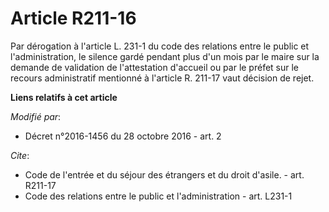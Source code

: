 # Article R211-16

Par dérogation à l'article L. 231-1 du code des relations entre le public et l'administration, le silence gardé pendant plus
d'un mois par le maire sur la demande de validation de l'attestation d'accueil ou par le préfet sur le recours administratif
mentionné à l'article R. 211-17 vaut décision de rejet.

**Liens relatifs à cet article**

_Modifié par_:

  - Décret n°2016-1456 du 28 octobre 2016 - art. 2

_Cite_:

  - Code de l'entrée et du séjour des étrangers et du droit d'asile. - art. R211-17
  - Code des relations entre le public et l'administration - art. L231-1
